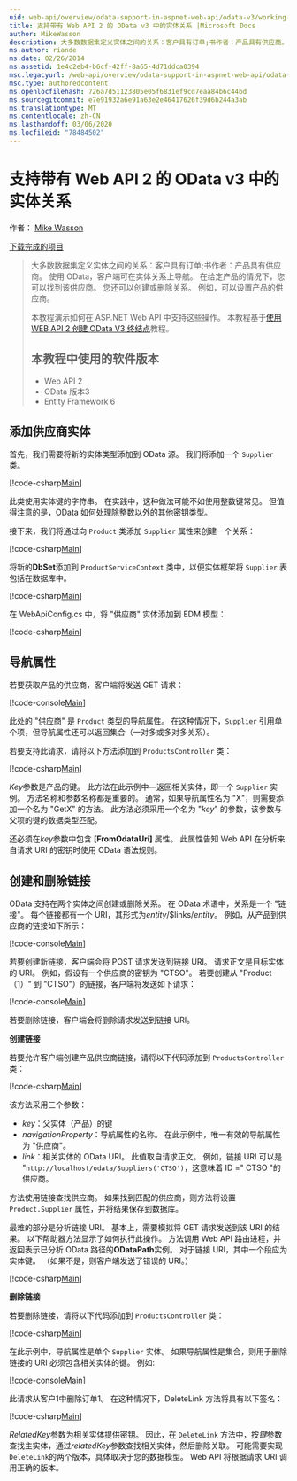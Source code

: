 ```yaml
---
uid: web-api/overview/odata-support-in-aspnet-web-api/odata-v3/working-with-entity-relations
title: 支持带有 Web API 2 的 OData v3 中的实体关系 |Microsoft Docs
author: MikeWasson
description: 大多数数据集定义实体之间的关系：客户具有订单;书作者：产品具有供应商。 使用 OData，客户端可以导航到 。
ms.author: riande
ms.date: 02/26/2014
ms.assetid: 1e4c2eb4-b6cf-42ff-8a65-4d71ddca0394
msc.legacyurl: /web-api/overview/odata-support-in-aspnet-web-api/odata-v3/working-with-entity-relations
msc.type: authoredcontent
ms.openlocfilehash: 726a7d51123805e05f6831ef9cd7eaa84b6c44bd
ms.sourcegitcommit: e7e91932a6e91a63e2e46417626f39d6b244a3ab
ms.translationtype: MT
ms.contentlocale: zh-CN
ms.lasthandoff: 03/06/2020
ms.locfileid: "78484502"
---
```

# <a name="supporting-entity-relations-in-odata-v3-with-web-api-2"></a>支持带有 Web API 2 的 OData v3 中的实体关系

作者： [Mike Wasson](https://github.com/MikeWasson)

[下载完成的项目](https://code.msdn.microsoft.com/ASPNET-Web-API-OData-cecdb524)

> 大多数数据集定义实体之间的关系：客户具有订单;书作者：产品具有供应商。 使用 OData，客户端可在实体关系上导航。 在给定产品的情况下，您可以找到该供应商。 您还可以创建或删除关系。 例如，可以设置产品的供应商。
> 
> 本教程演示如何在 ASP.NET Web API 中支持这些操作。 本教程基于[使用 WEB API 2 创建 OData V3 终结点](creating-an-odata-endpoint.md)教程。
> 
> ## <a name="software-versions-used-in-the-tutorial"></a>本教程中使用的软件版本
> 
> 
> - Web API 2
> - OData 版本3
> - Entity Framework 6

## <a name="add-a-supplier-entity"></a>添加供应商实体

首先，我们需要将新的实体类型添加到 OData 源。 我们将添加一个 `Supplier` 类。

[!code-csharp[Main](working-with-entity-relations/samples/sample1.cs)]

此类使用实体键的字符串。 在实践中，这种做法可能不如使用整数键常见。 但值得注意的是，OData 如何处理除整数以外的其他密钥类型。

接下来，我们将通过向 `Product` 类添加 `Supplier` 属性来创建一个关系：

[!code-csharp[Main](working-with-entity-relations/samples/sample2.cs)]

将新的**DbSet**添加到 `ProductServiceContext` 类中，以便实体框架将 `Supplier` 表包括在数据库中。

[!code-csharp[Main](working-with-entity-relations/samples/sample3.cs?highlight=9)]

在 WebApiConfig.cs 中，将 "供应商" 实体添加到 EDM 模型：

[!code-csharp[Main](working-with-entity-relations/samples/sample4.cs?highlight=4)]

## <a name="navigation-properties"></a>导航属性

若要获取产品的供应商，客户端将发送 GET 请求：

[!code-console[Main](working-with-entity-relations/samples/sample5.cmd)]

此处的 "供应商" 是 `Product` 类型的导航属性。 在这种情况下，`Supplier` 引用单个项，但导航属性还可以返回集合（一对多或多对多关系）。

若要支持此请求，请将以下方法添加到 `ProductsController` 类：

[!code-csharp[Main](working-with-entity-relations/samples/sample6.cs)]

*Key*参数是产品的键。 此方法在此示例中&#8212;返回相关实体，即一个 `Supplier` 实例。 方法名称和参数名称都是重要的。 通常，如果导航属性名为 "X"，则需要添加一个名为 "GetX" 的方法。 此方法必须采用一个名为 "*key*" 的参数，该参数与父项的键的数据类型匹配。

还必须在*key*参数中包含 **[FromOdataUri]** 属性。 此属性告知 Web API 在分析来自请求 URI 的密钥时使用 OData 语法规则。

## <a name="creating-and-deleting-links"></a>创建和删除链接

OData 支持在两个实体之间创建或删除关系。 在 OData 术语中，关系是一个 "链接"。 每个链接都有一个 URI，其形式为*entity*/$links/*entity*。 例如，从产品到供应商的链接如下所示：

[!code-console[Main](working-with-entity-relations/samples/sample7.cmd)]

若要创建新链接，客户端会将 POST 请求发送到链接 URI。 请求正文是目标实体的 URI。 例如，假设有一个供应商的密钥为 "CTSO"。 若要创建从 "Product （1）" 到 "CTSO"）的链接，客户端将发送如下请求：

[!code-console[Main](working-with-entity-relations/samples/sample8.cmd)]

若要删除链接，客户端会将删除请求发送到链接 URI。

**创建链接**

若要允许客户端创建产品供应商链接，请将以下代码添加到 `ProductsController` 类：

[!code-csharp[Main](working-with-entity-relations/samples/sample9.cs)]

该方法采用三个参数：

- *key*：父实体（产品）的键
- *navigationProperty*：导航属性的名称。 在此示例中，唯一有效的导航属性为 "供应商"。
- *link*：相关实体的 OData URI。 此值取自请求正文。 例如，链接 URI 可以是 "`http://localhost/odata/Suppliers('CTSO')`，这意味着 ID =" CTSO "的供应商。

方法使用链接查找供应商。 如果找到匹配的供应商，则方法将设置 `Product.Supplier` 属性，并将结果保存到数据库。

最难的部分是分析链接 URI。 基本上，需要模拟将 GET 请求发送到该 URI 的结果。 以下帮助器方法显示了如何执行此操作。 方法调用 Web API 路由进程，并返回表示已分析 OData 路径的**ODataPath**实例。 对于链接 URI，其中一个段应为实体键。 （如果不是，则客户端发送了错误的 URI。）

[!code-csharp[Main](working-with-entity-relations/samples/sample10.cs)]

**删除链接**

若要删除链接，请将以下代码添加到 `ProductsController` 类：

[!code-csharp[Main](working-with-entity-relations/samples/sample11.cs)]

在此示例中，导航属性是单个 `Supplier` 实体。 如果导航属性是集合，则用于删除链接的 URI 必须包含相关实体的键。 例如:

[!code-console[Main](working-with-entity-relations/samples/sample12.cmd)]

此请求从客户1中删除订单1。 在这种情况下，DeleteLink 方法将具有以下签名：

[!code-csharp[Main](working-with-entity-relations/samples/sample13.cs)]

*RelatedKey*参数为相关实体提供密钥。 因此，在 `DeleteLink` 方法中，按*键*参数查找主实体，通过*relatedKey*参数查找相关实体，然后删除关联。 可能需要实现 `DeleteLink`的两个版本，具体取决于您的数据模型。 Web API 将根据请求 URI 调用正确的版本。
